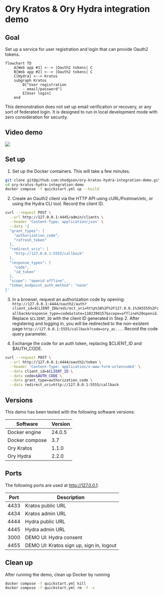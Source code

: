 # Ory Kratos & Ory Hydra integration demo

## Goal
Set up a service for user registration and login that can provide Oauth2 tokens. 

```mermaid
flowchart TD
    A[Web app #1] <--> |Oauth2 tokens| C
    B[Web app #2] <--> |Oauth2 tokens| C
    C[Hydra] <--> Kratos
    subgraph Kratos
        D["User registration 
        - email/password"]
        E[User login]
    end
```

This demonstration does not set up email verification or recovery, or any sort of federated login. It is designed to run in local development mode with zero consideration for security.

## Video demo

[<img src="https://i.imgur.com/AiKuzpP.png">](https://youtu.be/F6ZKrxf8LuQ)

## Set up

1. Set up the Docker containers. This will take a few minutes.
```sh
git clone git@github.com:shodgson/ory-kratos-hydra-integration-demo.git
cd ory-kratos-hydra-integration-demo
docker compose -f quickstart.yml up --build
```

2. Create an Oauth2 client via the HTTP API using cURL/Postman/etc, or using the Hydra CLI tool. Record the client ID.
```sh
curl --request POST \
  --url http://127.0.0.1:4445/admin/clients \
  --header 'Content-Type: application/json' \
  --data '{
  "grant_types": [
    "authorization_code",
    "refresh_token"
  ],
  "redirect_uris": [
    "http://127.0.0.1:5555/callback"
  ],
  "response_types": [
    "code",
    "id_token"
  ],
  "scope": "openid offline",
  "token_endpoint_auth_method": "none"
}'
```

3. In a browser, request an authorization code by opening: `http://127.0.0.1:4444/oauth2/auth?client_id=$CLIENT_ID&redirect_uri=http%3A%2F%2F127.0.0.1%3A5555%2Fcallback&response_type=code&state=1102398157&scope=offline%20openid`. Replace `$CLIENT_ID` with the client ID generated in Step 2. After registering and logging in, you will be redirected to the non-existent page `http://127.0.0.1:5555/callback?code=ory_ac...`. Record the code query parameter.

4. Exchange the code for an auth token, replacing $CLIENT_ID and $AUTH_CODE.
```sh
curl --request POST \
  --url http://127.0.0.1:4444/oauth2/token \
  --header 'Content-Type: application/x-www-form-urlencoded' \
  --data client_id=$CLIENT_ID \
  --data code=$AUTH_CODE \
  --data grant_type=authorization_code \
  --data redirect_uri=http://127.0.0.1:5555/callback
```

## Versions

This demo has been tested with the following software versions:

| Software       | Version |
| -------------- | ------- |
| Docker engine | 24.0.5  |
| Docker compose               | 3.7        |
| Ory Kratos     | 1.1.0   |
| Ory Hydra      | 2.2.0   |


## Ports

The following ports are used at http://127.0.0.1:

| Port | Description                         |
| ---- | ----------------------------------- |
| 4433 | Kratos public URL                   |
| 4434 | Kratos admin URL                    |
| 4444 | Hydra public URL                    |
| 4445 | Hydra admin URL                     |
| 3000 | DEMO UI: Hydra consent                    |
| 4455 | DEMO UI: Kratos sign up, sign in, logout |

## Clean up

After running the demo, clean up Docker by running

```sh
docker compose -f quickstart.yml kill
docker compose -f quickstart.yml rm -f -v
```
